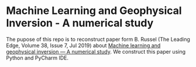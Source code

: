 # Machine Learning and Geophysical Inversion - A numerical study

The pupose of this repo is to reconstruct paper form B. Russel (The Leading Edge, Volume 38, Issue 7, Jul 2019) about [Machine learning and geophysical inversion — A numerical study](https://library.seg.org/doi/10.1190/tle38070512.1). We construct this paper using Python and PyCharm IDE.
